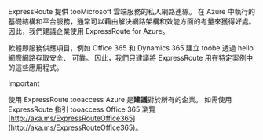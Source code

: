 ExpressRoute 提供 tooMicrosoft 雲端服務的私人網路連線。 在 Azure 中執行的基礎結構和平台服務，通常可以藉由解決網路架構和效能方面的考量來獲得好處。 因此，我們建議企業使用 ExpressRoute for Azure。

軟體即服務供應項目，例如 Office 365 和 Dynamics 365 建立 toobe 透過 hello 網際網路存取安全、 可靠。  因此，我們只建議將 ExpressRoute 用在特定案例中的這些應用程式。

> [!IMPORTANT]
> 使用 ExpressRoute tooaccess Azure 是**建議**對於所有的企業。 如需使用 ExpressRoute 指引 tooaccess Office 365 瀏覽[http://aka.ms/ExpressRouteOffice365](http://aka.ms/ExpressRouteOffice365)。
> 
> 


